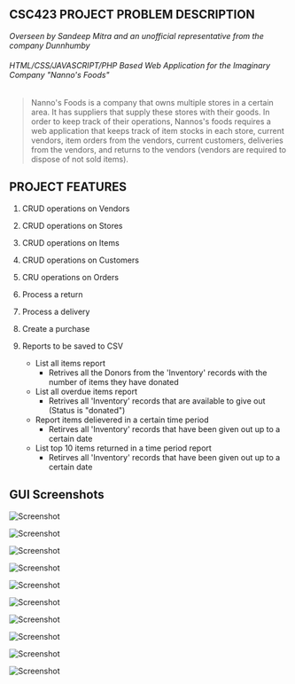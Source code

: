 ## CSC423 PROJECT PROBLEM DESCRIPTION
*Overseen by Sandeep Mitra and an unofficial representative from the company Dunnhumby* 

###### HTML/CSS/JAVASCRIPT/PHP Based Web Application for the Imaginary Company "Nanno's Foods"
> Nanno's Foods is a company that owns multiple stores in a certain area. It has suppliers that supply these stores with their goods. In order to keep track of their operations, Nannos's foods requires a web application that keeps track of item stocks in each store, current vendors, item orders from the vendors, current customers, deliveries from the vendors, and returns to the vendors (vendors are required to dispose of not sold items).

## PROJECT FEATURES
1. CRUD operations on Vendors

2. CRUD operations on Stores

3. CRUD operations on Items 

4. CRUD operations on Customers

5. CRU operations on Orders

6. Process a return

7. Process a delivery

8. Create a purchase

9. Reports to be saved to CSV
    - List all items report
      - Retrives all the Donors from the 'Inventory' records with the number of items they have donated
    - List all overdue items report
      - Retrives all 'Inventory' records that are available to give out (Status is "donated")
    - Report items delievered in a certain time period
      - Retirves all 'Inventory' records that have been given out up to a certain date
    - List top 10 items returned in a time period report
      - Retirves all 'Inventory' records that have been given out up to a certain date
      
 ## GUI Screenshots
 
![Screenshot](screenshots/mainmenu.png)

![Screenshot](screenshots/screenshot1.png)

![Screenshot](screenshots/screenshot2.png)

![Screenshot](screenshots/screenshot3.png)

![Screenshot](screenshots/screenshot4.png)

![Screenshot](screenshots/screenshot5.png)

![Screenshot](screenshots/screenshot6.png)

![Screenshot](screenshots/screenshot8.png)

![Screenshot](screenshots/screenshot7.png)

![Screenshot](screenshots/screenshot9.png)
